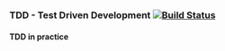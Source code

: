 ### TDD - Test Driven Development [![Build Status](https://travis-ci.org/WeRockStar/captcha-kotlin.svg?branch=master)](https://travis-ci.org/WeRockStar/captcha-kotlin)
#### TDD in practice